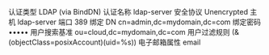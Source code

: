 认证类型		LDAP (via BindDN)
认证名称		ldap-server
安全协议		Unencrypted
主机			ldap-server
端口			389
绑定 DN			cn=admin,dc=mydomain,dc=com
绑定密码		•••••
用户搜索基准		ou=cloud,dc=mydomain,dc=com
用户过滤规则		(&(objectClass=posixAccount)(uid=%s))
电子邮箱属性		email

